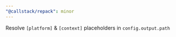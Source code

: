 ```yaml
---
"@callstack/repack": minor
---
```


Resolve `[platform]` & `[context]` placeholders in `config.output.path`
